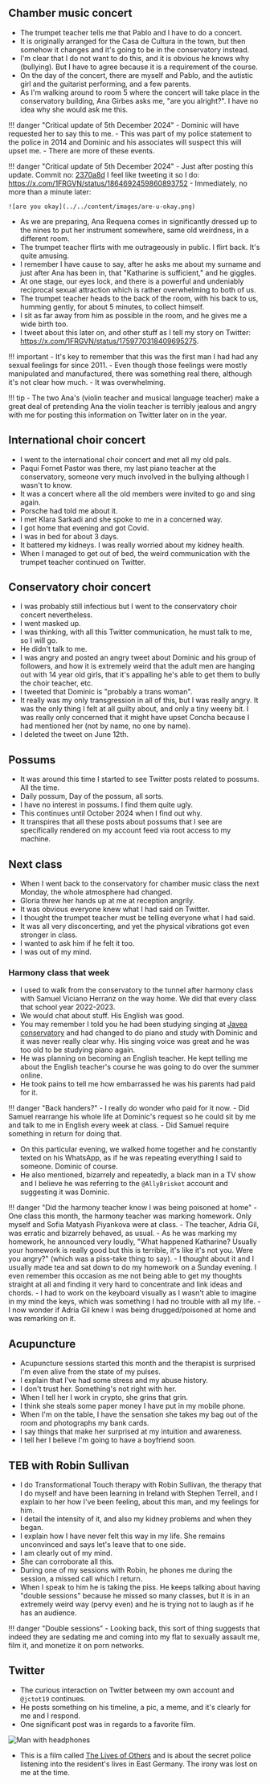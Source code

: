 ## Chamber music concert

- The trumpet teacher tells me that Pablo and I have to do a concert.
- It is originally arranged for the Casa de Cultura in the town, but then somehow it changes and it's going to be in the conservatory instead.
- I'm clear that I do not want to do this, and it is obvious he knows why (bullying). But I have to agree because it is a requirement of the course.
- On the day of the concert, there are myself and Pablo, and the autistic girl and the guitarist performing, and a few parents.
- As I'm walking around to room 5 where the concert will take place in the conservatory building, Ana Girbes asks me, "are you alright?". I have no idea why she would ask me this.

!!! danger "Critical update of 5th December 2024"
    - Dominic will have requested her to say this to me.
    - This was part of my police statement to the police in 2014 and Dominic and his associates will suspect this will upset me.
    - There are more of these events.

!!! danger "Critical update of 5th December 2024"
    - Just after posting this update. Commit no: [2370a8d](https://github.com/kailash-manasarovar/statement/commit/2370a8dc918f1d6d6a7b6ce3c9c3765965e03275) I feel like tweeting it so I do: https://x.com/1FRGVN/status/1864692459860893752
    - Immediately, no more than a minute later: 

    ![are you okay](../../content/images/are-u-okay.png)

- As we are preparing, Ana Requena comes in significantly dressed up to the nines to put her instrument somewhere, same old weirdness, in a different room.
- The trumpet teacher flirts with me outrageously in public. I flirt back. It's quite amusing.
- I remember I have cause to say, after he asks me about my surname and just after Ana has been in, that "Katharine is sufficient," and he giggles.
- At one stage, our eyes lock, and there is a powerful and undeniably reciprocal sexual attraction which is rather overwhelming to both of us.
- The trumpet teacher heads to the back of the room, with his back to us, humming gently, for about 5 minutes, to collect himself.
- I sit as far away from him as possible in the room, and he gives me a wide birth too.
- I tweet about this later on, and other stuff as I tell my story on Twitter: https://x.com/1FRGVN/status/1759770318409695275.

!!! important
    - It's key to remember that this was the first man I had had any sexual feelings for since 2011.
    - Even though those feelings were mostly manipulated and manufactured, there was something real there, although it's not clear how much.
    - It was overwhelming.

!!! tip
    - The two Ana's (violin teacher and musical language teacher) make a great deal of pretending Ana the violin teacher is terribly jealous and angry with me for posting this information on Twitter later on in the year.

## International choir concert

- I went to the international choir concert and met all my old pals.
- Paqui Fornet Pastor was there, my last piano teacher at the conservatory, someone very much involved in the bullying although I wasn't to know.
- It was a concert where all the old members were invited to go and sing again.
- Porsche had told me about it.
- I met Klara Sarkadi and she spoke to me in a concerned way.
- I got home that evening and got Covid.
- I was in bed for about 3 days.
- It battered my kidneys. I was really worried about my kidney health.
- When I managed to get out of bed, the weird communication with the trumpet teacher continued on Twitter.

## Conservatory choir concert

- I was probably still infectious but I went to the conservatory choir concert nevertheless.
- I went masked up.
- I was thinking, with all this Twitter communication, he must talk to me, so I will go.
- He didn't talk to me.
- I was angry and posted an angry tweet about Dominic and his group of followers, and how it is extremely weird that the adult men are hanging out with 14 year old girls, that it's appalling he's able to get them to bully the choir teacher, etc.
- I tweeted that Dominic is "probably a trans woman".
- It really was my only transgression in all of this, but I was really angry. It was the only thing I felt at all guilty about, and only a tiny weeny bit. I was really only concerned that it might have upset Concha because I had mentioned her (not by name, no one by name).
- I deleted the tweet on June 12th.

## Possums

- It was around this time I started to see Twitter posts related to possums. All the time.
- Daily possum, Day of the possum, all sorts.
- I have no interest in possums. I find them quite ugly.
- This continues until October 2024 when I find out why.
- It transpires that all these posts about possums that I see are specifically rendered on my account feed via root access to my machine.

## Next class

- When I went back to the conservatory for chamber music class the next Monday, the whole atmosphere had changed.
- Gloria threw her hands up at me at reception angrily.
- It was obvious everyone knew what I had said on Twitter.
- I thought the trumpet teacher must be telling everyone what I had said.
- It was all very disconcerting, and yet the physical vibrations got even stronger in class.
- I wanted to ask him if he felt it too.
- I was out of my mind.

### Harmony class that week

- I used to walk from the conservatory to the tunnel after harmony class with Samuel Viciano Herranz on the way home. We did that every class that school year 2022-2023.
- We would chat about stuff. His English was good.
- You may remember I told you he had been studying singing at [Javea conservatory](../2022/september.md#harmony) and had changed to do piano and study with Dominic and it was never really clear why. His singing voice was great and he was too old to be studying piano again.
- He was planning on becoming an English teacher. He kept telling me about the English teacher's course he was going to do over the summer online.
- He took pains to tell me how embarrassed he was his parents had paid for it.

!!! danger "Back handers?"
    - I really do wonder who paid for it now.
    - Did Samuel rearrange his whole life at Dominic's request so he could sit by me and talk to me in English every week at class.
    - Did Samuel require something in return for doing that.

- On this particular evening, we walked home together and he constantly texted on his WhatsApp, as if he was repeating everything I said to someone. Dominic of course.
- He also mentioned, bizarrely and repeatedly, a black man in a TV show and I believe he was referring to the `@AllyBrisket` account and suggesting it was Dominic.

!!! danger "Did the harmony teacher know I was being poisoned at home"
    - One class this month, the harmony teacher was marking homework. Only myself and Sofia Matyash Piyankova were at class.
    - The teacher, Adria Gil, was erratic and bizarrely behaved, as usual.
    - As he was marking my homework, he announced very loudly, "What happened Katharine? Usually your homework is really good but this is terrible, it's like it's not you. Were you angry?" (which was a piss-take thing to say).
    - I thought about it and I usually made tea and sat down to do my homework on a Sunday evening. I even remember this occasion as me not being able to get my thoughts straight at all and finding it very hard to concentrate and link ideas and chords.
    - I had to work on the keyboard visually as I wasn't able to imagine in my mind the keys, which was something I had no trouble with all my life.
    - I now wonder if Adria Gil knew I was being drugged/poisoned at home and was remarking on it.

## Acupuncture

- Acupuncture sessions started this month and the therapist is surprised I'm even alive from the state of my pulses.
- I explain that I've had some stress and my abuse history.
- I don't trust her. Something's not right with her.
- When I tell her I work in crypto, she grins that grin.
- I think she steals some paper money I have put in my mobile phone.
- When I'm on the table, I have the sensation she takes my bag out of the room and photographs my bank cards.
- I say things that make her surprised at my intuition and awareness.
- I tell her I believe I'm going to have a boyfriend soon.

## TEB with Robin Sullivan

- I do Transformational Touch therapy with Robin Sullivan, the therapy that I do myself and have been learning in Ireland with Stephen Terrell, and I explain to her how I've been feeling, about this man, and my feelings for him.
- I detail the intensity of it, and also my kidney problems and when they began.
- I explain how I have never felt this way in my life. She remains unconvinced and says let's leave that to one side.
- I am clearly out of my mind.
- She can corroborate all this.
- During one of my sessions with Robin, he phones me during the session, a missed call which I return.
- When I speak to him he is taking the piss. He keeps talking about having "double sessions" because he missed so many classes, but it is in an extremely weird way (pervy even) and he is trying not to laugh as if he has an audience.

!!! danger "Double sessions"
    - Looking back, this sort of thing suggests that indeed they are sedating me and coming into my flat to sexually assault me, film it, and monetize it on porn networks.

## Twitter

- The curious interaction on Twitter between my own account and `@jctot19` continues.
- He posts something on his timeline, a pic, a meme, and it's clearly for me and I respond.
- One significant post was in regards to a favorite film.

![Man with headphones](../../content/tweets/man-with-headphones.JPG)

- This is a film called [The Lives of Others](https://en.wikipedia.org/wiki/The_Lives_of_Others) and is about the secret police listening into the resident's lives in East Germany. The irony was lost on me at the time.